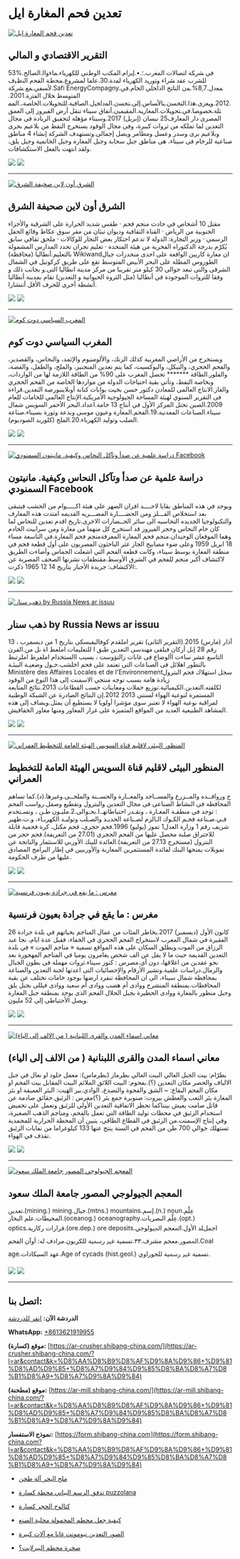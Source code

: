 # تعدين فحم المغارة ايل

<a href="https://swt.shibang-china.com/?l=ar&img&k=%D8%AA%D8%B9%D8%AF%D9%8A%D9%86+%D9%81%D8%AD%D9%85+%D8%A7%D9%84%D9%85%D8%BA%D8%A7%D8%B1%D8%A9+%D8%A7%D9%8A%D9%84" target="_blank">![تعدين فحم المغارة ايل](http://static.shibang-china.com/all-800x300/958.jpg)</a>

## التقرير الاقتصادي و المالي
53%.ﻓﻲ ﺸﺭﻜﺔ ﺍﺘﺼﺎﻻﺕ ﺍﻟﻤﻐﺭﺏ.؛.•.ﺇﺒﺭﺍﻡ.ﺍﻟﻤﻜﺘﺏ ﺍﻟﻭﻁﻨﻲ ﻟﻠﻜﻬﺭﺒﺎﺀ.ﻤﺎﺀﻭﺍﻟ.ﺍﻟﺼﺎﻟﺢ ﻟﻠﺸﺭﺏ ﻋﻘﺩ ﺸﺭﺍﺀ ﻭﺘﻭﺭﻴﺩ ﺍﻟﻜﻬﺭﺒﺎﺀ ﻟﻤﺩﺓ.30.ﻋﺎﻤﺎ ﻟﻤﺸﺭﻭﻉ.ﻤﺤﻁﺔ ﺍﻟﻔﺤﻡ ﺍﻟﻨﻅﻴﻑ ﻷﺴﻔﻲ.ﻤﻊ ﺸﺭﻜﺔ.Safi EnergyCompagny.ﻤﻌﺩﻝ.8,7%.ﻤﻥ ﺍﻟﻨﺎﺘﺞ ﺍﻟﺩﺍﺨﻠﻲ ﺍﻟﺨﺎﻡ.ﻓﻲ ﺍﻟﻤﺘﻭﺴﻁ ﺨﻼﻝ ﺍﻟﻔﺘﺭﺓ.2001. .2012.ﻭﻴﻌﺯﻯ.ﻫﺫﺍ.ﺍﻟﺘﺤﺴﻥ.ﺒﺎﻷﺴﺎﺱ.ﺇﻟﻰ.ﺘﺤﺴﻥ.ﺍﻟﻤﺩﺍﺨﻴﻝ.ﺍﻟﺼﺎﻓﻴﺔ.ﻟﻠﺘﺤﻭﻴﻼﺕ.ﺍﻟﺨﺎﺼﺔ،.ﺍﻟﻤﻤﺜﻠﺔ.ﺨﺼﻭﺼﺎ.ﻓﻲ.ﺘﺤﻭﻴﻼﺕ.ﺍﻟﻤﻐﺎﺭﺒﺔ.ﺍﻟﻤﻘﻴﻤﻴﻥ.أنفاق سيناء تنقل أرض الفيروز إلى العمق المصرى دار المعارف25 نيسان (إبريل) 2017.وسيناء مؤهلة لتحقيق الريادة فى مجال التعدين لما تملكه من ثروات كبيرة، وفى مجال الوقود يستخرج النفط من بلاعيم بحرى وبلاعيم برى وسدر وعسل ومطامر ويصل إجمالى.وتستهدف الشركة إنشاء 4 مناطق صناعية للرخام فى سيناء، هى مناطق جبل سحابة وجبل المغارة وجبل الخاتمية وجبل يلق، ولقد انتهت بالفعل الاستكشافات.


<a href="https://whatsapp.shibangsoft.com/WhatsApp.php" target="_blank" title="WhatsApp">![](http://static.shibang-china.com/icon/whatsapp.png)</a> <a href="https://swt.shibang-china.com/?l=ar&icon&k=%D8%AA%D8%B9%D8%AF%D9%8A%D9%86+%D9%81%D8%AD%D9%85+%D8%A7%D9%84%D9%85%D8%BA%D8%A7%D8%B1%D8%A9+%D8%A7%D9%8A%D9%84" target="_blank">![](http://static.shibang-china.com/icon/chat-ar.png)</a>

---

<a href="https://swt.shibang-china.com/?l=ar&img&k=%D8%AA%D8%B9%D8%AF%D9%8A%D9%86+%D9%81%D8%AD%D9%85+%D8%A7%D9%84%D9%85%D8%BA%D8%A7%D8%B1%D8%A9+%D8%A7%D9%8A%D9%84" target="_blank">![الشرق أون لاين صحيفة الشرق](http://static.shibang-china.com/all-800x300/1059.jpg)</a>

## الشرق أون لاين صحيفة الشرق
مقتل 10 أشخاص في حادث منجم فحم &middot; طقس شديد الحرارة على الشرقية والأجزاء الجنوبية من الرياض &middot; القناة الثقافية وديوان تبثان من مقر سوق عكاظ وقائع الحفل الرسمي &middot; وزير التجارة: الدولة لا تدعم احتكار بعض التجار للوكالات &middot; ملحق ثقافي سابق يُكرّم بدرجة الدكتوراه الفخرية من هيئة المتحدة &middot; تعليم نجران تحدد المدارس المشمولة بالتعليم.أنطاليا (محافظة) Wikiwandان مغارة كاريين الواقعة على احدى منحدرات جبال الطوروس المطلة على البحر الأبيض المتوسط تقع على طريق كركوتيل في الشمال الشرقى والتى تبعد حوالى 30 كيلو متر تقريبا من مركز مدينة انطاليا التى.و بجانب ذلك و وفقا للثروات الموجودة في أنطاليا (مثل الثروة الحيوانية و التعدين) تقام بمدينة أنطاليا أنشطة أخرى للحرف الأقل أنتشارا.


<a href="https://whatsapp.shibangsoft.com/WhatsApp.php" target="_blank" title="WhatsApp">![](http://static.shibang-china.com/icon/whatsapp.png)</a> <a href="https://swt.shibang-china.com/?l=ar&icon&k=%D8%AA%D8%B9%D8%AF%D9%8A%D9%86+%D9%81%D8%AD%D9%85+%D8%A7%D9%84%D9%85%D8%BA%D8%A7%D8%B1%D8%A9+%D8%A7%D9%8A%D9%84" target="_blank">![](http://static.shibang-china.com/icon/chat-ar.png)</a>

---

<a href="https://swt.shibang-china.com/?l=ar&img&k=%D8%AA%D8%B9%D8%AF%D9%8A%D9%86+%D9%81%D8%AD%D9%85+%D8%A7%D9%84%D9%85%D8%BA%D8%A7%D8%B1%D8%A9+%D8%A7%D9%8A%D9%84" target="_blank">![المغرب السياسي دوت كوم](http://static.shibang-china.com/all-800x300/796.jpg)</a>

## المغرب السياسي دوت كوم
ويستخرج من الأراضي المغربية كذلك الزنك، والألومنيوم والإثمد، والنحاس، والقصدير، والفحم الحجري، والنيكل، والبوكسيت، كما يتم تعدين المنجنيز، والملح، والطفل، والفضة، والفلور.الطاقة ******* تحصل المغرب على 90% من الطاقة اللازمة لها من الواردات، وبخاصة النفط، وتأتي بقية احتياجات الدولة من مواردها الخاصة من الفحم الحجري والغاز.الانتاج العالمى للمعادن دكتور حسن بخيت بوابات كنانة أونلاينبورصة التعدين.قراءة فى التقرير السنوي لهيئة المساحة الجيولوجية الأمريكية.الإنتاج العالمي للخامات للعام 2009.الصين تحتل المركز الأول في أنتاج 13 خامة.اعداد.البحر الأحمر السويس شمال سيناء.الصناعات المعدنية.19.الفحم.المغارة وعيون موسى وبدعة وثورة بسيناء.صناعة الصلب وتوليد الكهرباء.20.الملح (كلوريد الصوديوم).


<a href="https://whatsapp.shibangsoft.com/WhatsApp.php" target="_blank" title="WhatsApp">![](http://static.shibang-china.com/icon/whatsapp.png)</a> <a href="https://swt.shibang-china.com/?l=ar&icon&k=%D8%AA%D8%B9%D8%AF%D9%8A%D9%86+%D9%81%D8%AD%D9%85+%D8%A7%D9%84%D9%85%D8%BA%D8%A7%D8%B1%D8%A9+%D8%A7%D9%8A%D9%84" target="_blank">![](http://static.shibang-china.com/icon/chat-ar.png)</a>

---

<a href="https://swt.shibang-china.com/?l=ar&img&k=%D8%AA%D8%B9%D8%AF%D9%8A%D9%86+%D9%81%D8%AD%D9%85+%D8%A7%D9%84%D9%85%D8%BA%D8%A7%D8%B1%D8%A9+%D8%A7%D9%8A%D9%84" target="_blank">![دراسة علمية عن صدأ وتآكل النحاس وكيفية. مانيتون السمنودي Facebook](http://static.shibang-china.com/all-800x300/1325.jpg)</a>

## دراسة علمية عن صدأ وتآكل النحاس وكيفية. مانيتون السمنودي Facebook
ويوجد في هذه المناطق بقايا لاحــــد افران الصهر على هيئة اكـــــوام من الخشب فيتبقى بعد استخلاص الفـــلز ومن الحضــــارة المصـــريه القديمه امتدت هذه المعارف والتكنولوجيا الجديده النحاسيه الى سائر الحــضارات الاخرى.تاريخ اقدم تعدين للنحاس لما كان خام النحاس وحجر الفيروز قد استخرج كل منهما من مغارة ومن سرابيت الخادم وهما الموقعان الوحيدان.منجم فحم المغارة المعرفةمنجم فحم المغارة.في التاسعة مساء 18 ابريل 1959 وعلى ضوء مصابيح الجاز عثر الباحثون المصريون على أول قطعة فحم في منطقة المغارة بوسط سيناء، وكانت قطعة الفحم التي اشعلت الحماس وأضاءت الطريق لاكتشاف أكبر منجم للفحم في الشرق الأوسط.مقتطفات نشرتها الصحف المصرية عن الاكتشاف: جريدة الأخبار بتاريخ 14 12 1965 ذكرت:.


<a href="https://whatsapp.shibangsoft.com/WhatsApp.php" target="_blank" title="WhatsApp">![](http://static.shibang-china.com/icon/whatsapp.png)</a> <a href="https://swt.shibang-china.com/?l=ar&icon&k=%D8%AA%D8%B9%D8%AF%D9%8A%D9%86+%D9%81%D8%AD%D9%85+%D8%A7%D9%84%D9%85%D8%BA%D8%A7%D8%B1%D8%A9+%D8%A7%D9%8A%D9%84" target="_blank">![](http://static.shibang-china.com/icon/chat-ar.png)</a>

---

<a href="https://swt.shibang-china.com/?l=ar&img&k=%D8%AA%D8%B9%D8%AF%D9%8A%D9%86+%D9%81%D8%AD%D9%85+%D8%A7%D9%84%D9%85%D8%BA%D8%A7%D8%B1%D8%A9+%D8%A7%D9%8A%D9%84" target="_blank">![ذهب سنار by Russia News ar issuu](http://static.shibang-china.com/all-800x300/370.jpg)</a>

## ذهب سنار by Russia News ar issuu
13 آذار (مارس) 2015.(التقرير الثانى) تقرير املقدم كوفاليفيسكى بتاريخ 1 من ديسمرب ، رقم 28 إىل أركان فيلقى مهندسى التعدين طبق ا للتعليمات املعط اة ىل من.القرن التاسع عشر ساءت األوضاع فى غابات زالتؤوست ، بسبب االستخدام املفرط املرتبط بالتطور اهلائل فى الصناعات التى تعتمد على فحم اخلشب.ﺣـﻮﻝ ﻭﺿﻌﻴـﺔ ﺍﻟﺒﻴﺌـﺔ Ministère des Affaires Locales et de l&#39;Environnementﺳﺠﻞ اﺳﺘﻬﻼك ﻓﺤﻢ اﻟﺒﺘﺮول زﻳﺎدة ﻫﺎﻣﺔ ﺑﺴﺒﺐ ﺗﻮﺟﻪ ﻣﻨﺘﺠﻲ اﻻﺳﻤﻨﺖ إﻟﻰ ﻫﺬا اﻟﻨﻮع ﻣﻦ اﻟﻮﻗﻮد ﻟﻜﻠﻔﺘﻪ.اﻟﺘﻌﺪﻳﻦ.اﻟﻜﻴﻤﻴﺎﺋﻴﺔ.ﺗﻮزﻳﻊ ﺣﻤﻼت وﻣﻌﺎﻳﻨﺎت ﺣﺴﺐ اﻟﻘﻄﺎﻋﺎت 2013.ﻧﺘﺎﺋﺞ اﻟﻤﺘﺎﺑﻌﺔ اﻟﻤﺴﺘﻤﺮة ﻟﻨﻮﻋﻴﺔ اﻟﻬﻮاء ﻟﺴﻨﺘﻲ 2013 2012.إن اﻟﻨﺘﺎﺋﺞ اﻟﺼﺎدرة ﻋﻦ اﻟﺸﺒﻜﺔ اﻟﻮﻃﻨﻴﺔ ﻟﻤﺮاﻗﺒﺔ ﻧﻮﻋﻴﺔ اﻟﻬﻮاء ﻻ ﺗﻌﺘﺒﺮ ﺳﻮى ﻣﺆﺷﺮا أوﻟﻮﻳﺎ ﻻ ﻳﺴﺘﻄﻴﻊ أن ﻳﻤﺜﻞ.وﻳﻀﺎف إﻟﻰ ﻫﺬه اﻟﻤﺸﺎﻫﺪ اﻟﻄﺒﻴﻌﻴﺔ اﻟﻌﺪﻳﺪ ﻣﻦ اﻟﻤﻮاﻗﻊ اﻟﻤﺘﻤﻴﺰة ﻋﻠﻰ ﻏﺮار اﻟﻤﻐﺎور وﻣﻨﻬﺎ ﻣﻐﺎور اﻟﺨﻔﺎﻓﻴﺶ.


<a href="https://whatsapp.shibangsoft.com/WhatsApp.php" target="_blank" title="WhatsApp">![](http://static.shibang-china.com/icon/whatsapp.png)</a> <a href="https://swt.shibang-china.com/?l=ar&icon&k=%D8%AA%D8%B9%D8%AF%D9%8A%D9%86+%D9%81%D8%AD%D9%85+%D8%A7%D9%84%D9%85%D8%BA%D8%A7%D8%B1%D8%A9+%D8%A7%D9%8A%D9%84" target="_blank">![](http://static.shibang-china.com/icon/chat-ar.png)</a>

---

<a href="https://swt.shibang-china.com/?l=ar&img&k=%D8%AA%D8%B9%D8%AF%D9%8A%D9%86+%D9%81%D8%AD%D9%85+%D8%A7%D9%84%D9%85%D8%BA%D8%A7%D8%B1%D8%A9+%D8%A7%D9%8A%D9%84" target="_blank">![المنظور البيئى لاقليم قناة السويس الهيئة العامة للتخطيط العمراني](http://static.shibang-china.com/all-800x300/220.jpg)</a>

## المنظور البيئى لاقليم قناة السويس الهيئة العامة للتخطيط العمراني
ح وروافــده والمــزرع والمســاجد والمغــارة والحســنة والملحــى.وغيرها.(د).كما تساهم المحافظة فى النشاط الصناعى فى مجال التعدين والبترول وتقطيع وصقل.رواسب الفحم : توجد في منطقـة المغـارة ، وتقـدر احتياطاتهـ.ا.بحـوالى.2.مليـون طـن ، وتسـتخدم فـي.صـناعة فحـم الكـوك الـالزم لصـناعة الحديـد والصـلب وتوليـد الكهربـاء، و.ت.ظهير شريف رقم 1 وزارة العدل1 تموز (يوليو) 1996.فحم حجري، فحم مكتل، كرة فحمية قابلة للاحتراق صلبة محصل عليها من الفحم الحجري (27.01 من التعريفة).فحم حجر من البترول (مستخرج 27.13 من التعريفة).العائدة للبنك الأوربي للاستثمار والناتجة عن تمويلات يمنحها البنك لفائدة المستثمرين المغاربة والأوربيين في إطار البرامج المصادق عليها من طرف الحكومة.


<a href="https://whatsapp.shibangsoft.com/WhatsApp.php" target="_blank" title="WhatsApp">![](http://static.shibang-china.com/icon/whatsapp.png)</a> <a href="https://swt.shibang-china.com/?l=ar&icon&k=%D8%AA%D8%B9%D8%AF%D9%8A%D9%86+%D9%81%D8%AD%D9%85+%D8%A7%D9%84%D9%85%D8%BA%D8%A7%D8%B1%D8%A9+%D8%A7%D9%8A%D9%84" target="_blank">![](http://static.shibang-china.com/icon/chat-ar.png)</a>

---

<a href="https://swt.shibang-china.com/?l=ar&img&k=%D8%AA%D8%B9%D8%AF%D9%8A%D9%86+%D9%81%D8%AD%D9%85+%D8%A7%D9%84%D9%85%D8%BA%D8%A7%D8%B1%D8%A9+%D8%A7%D9%8A%D9%84" target="_blank">![مغرس : ما يقع في جرادة بعيون فرنسية](http://static.shibang-china.com/all-800x300/662.jpg)</a>

## مغرس : ما يقع في جرادة بعيون فرنسية
26 كانون الأول (ديسمبر) 2017.يخاطر المئات من عمال المناجم بحياتهم في بلدة جرادة الفقيرة في شمال المغرب لاستخراج الفحم الحجري في الخفاء، فقبل عدة ايام، نجا عبد الرزاق من الموت.ويطلق السكان على هذه المواقع تسمية « مناجم الموت » في بلدة التعدين القديمة حيث ما لا يقل عن الف شخص يغامرون يوميا في المناجم المهجورة بعد نحو عقدين من اغلاقها، دون أي.مصرس : كنوز سيناء.ثروات مهملة فى بطون الجبال والرمال.دراسات علمية.وتشير الأرقام والإحصائيات التى اعدتها لجنة التعدين والصناعة بمحافظة شمال سيناء، الى ان المحافظة تنفرد ارضها بوجود خامات تختلف عن بقية المحافظات.بمنطقة المنشرح ووادى أم هضب ووادى أم سعيد ووادى فيللى بجبل يلق وجبل منظور بالمغارة ووادى الحظيرة بجبل الحلال الفحم الذى يوجد بمنطقة جبل المغارة ويصل الأحتياطى إلى 52 مليون.


<a href="https://whatsapp.shibangsoft.com/WhatsApp.php" target="_blank" title="WhatsApp">![](http://static.shibang-china.com/icon/whatsapp.png)</a> <a href="https://swt.shibang-china.com/?l=ar&icon&k=%D8%AA%D8%B9%D8%AF%D9%8A%D9%86+%D9%81%D8%AD%D9%85+%D8%A7%D9%84%D9%85%D8%BA%D8%A7%D8%B1%D8%A9+%D8%A7%D9%8A%D9%84" target="_blank">![](http://static.shibang-china.com/icon/chat-ar.png)</a>

---

<a href="https://swt.shibang-china.com/?l=ar&img&k=%D8%AA%D8%B9%D8%AF%D9%8A%D9%86+%D9%81%D8%AD%D9%85+%D8%A7%D9%84%D9%85%D8%BA%D8%A7%D8%B1%D8%A9+%D8%A7%D9%8A%D9%84" target="_blank">![معاني اسماء المدن والقرى اللبنانية ( من الالف إلى الياء)](http://static.shibang-china.com/all-800x300/529.jpg)</a>

## معاني اسماء المدن والقرى اللبنانية ( من الالف إلى الياء)
بطرّام: بيت الجبل العالي  البيت العالي بطرماز (بطرماس): معمل جلود او نعال  في جبل الالياف والحصر  مكان التعدين (؟).بفحوم: البيت اللائق الملائم  البيت المقابل  بيت الفحم او مكان الفحم البقاع: ~ الشق والفجوة والتصدع، الوادي.بير الهَيت: البئر العميقة او بئر المغارة  بئر التعب والعطش بيروت: صنوبرة  جمع بئر (؟)مغرس : الزئبق.حقائق صادمة عن قاتل صامت يعيش بينناكما تحظر الاتفاقية التعدين الأولي للزئبق وتعمل على تخفيض استخدام الزئبق في محطات توليد الطاقة التي تعمل بالفحم، ومناجم الذهب الصغيرة، وفي إنتاج الإسمنت.من الزئبق في القطاع الطاقي، يتبين أن المحطة الحرارية للمحمدية تستهلك حوالي 700 طن من الفحم في السنة ينتج عنها 133 كيلوغراما من نفايات الزئبق تقذف في الهواء.


<a href="https://whatsapp.shibangsoft.com/WhatsApp.php" target="_blank" title="WhatsApp">![](http://static.shibang-china.com/icon/whatsapp.png)</a> <a href="https://swt.shibang-china.com/?l=ar&icon&k=%D8%AA%D8%B9%D8%AF%D9%8A%D9%86+%D9%81%D8%AD%D9%85+%D8%A7%D9%84%D9%85%D8%BA%D8%A7%D8%B1%D8%A9+%D8%A7%D9%8A%D9%84" target="_blank">![](http://static.shibang-china.com/icon/chat-ar.png)</a>

---

<a href="https://swt.shibang-china.com/?l=ar&img&k=%D8%AA%D8%B9%D8%AF%D9%8A%D9%86+%D9%81%D8%AD%D9%85+%D8%A7%D9%84%D9%85%D8%BA%D8%A7%D8%B1%D8%A9+%D8%A7%D9%8A%D9%84" target="_blank">![المعجم الجيولوجي المصور جامعة الملك سعود](http://static.shibang-china.com/all-800x300/1018.jpg)</a>

## المعجم الجيولوجي المصور جامعة الملك سعود
ﺗﻌﺪﻳﻦ.(mining.) mining.ﺟﺒﺎل.(mtns.) mountains.إﺳﻢ.(n.) noun.ﻋِﻠْﻢ اﻟﻤﺤﻴﻄﺎت.ﻋﻠﻢ اﻟﺒﺤﺎر.(oceanog.) oceanography.ﻋِﻠْﻢ اﻟﺒﺼﺮﻳﺎت.(opt.) optics.ﻗﺮارات رﻛﺎزﻳﺔ.(ore.dep.) ore deposits.ﺍجملﻠﺪ ﺍﻷﻭﻝ.ﺍﳌﻌﺠﻢ ﺍﳉﻴﻮﻟﻮﺟﻲ ﺍﳌﺼﻮﺭ.ﻣﻌﺠﻢ ﻣﺸﺮف.٣٣.ﺗﺴﻤﻴﺔ ﻏﲑ رﲰﻴﺔ ﻟﻠﻜﺮﺑﻮن.ﻣﺮادف ﻟﻪ: أوآن اﻟﻔﺤﻢ.Coal age.ﻋﻬﺪ اﻟﺴﻴﻜﺎدات.Age of cycads (hist.geol.) ﺗﺴﻤﻴﺔ ﻏﲑ رﲰﻴﺔ ﻟﻠﺠﻮراوي.

<a href="https://whatsapp.shibangsoft.com/WhatsApp.php" target="_blank" title="WhatsApp">![](http://static.shibang-china.com/icon/whatsapp.png)</a> <a href="https://swt.shibang-china.com/?l=ar&icon&k=%D8%AA%D8%B9%D8%AF%D9%8A%D9%86+%D9%81%D8%AD%D9%85+%D8%A7%D9%84%D9%85%D8%BA%D8%A7%D8%B1%D8%A9+%D8%A7%D9%8A%D9%84" target="_blank">![](http://static.shibang-china.com/icon/chat-ar.png)</a>

---
## اتصل بنا:

**الدردشة الآن:** [انقر للدردشة](https://swt.shibang-china.com?l=ar&contact&k=%D8%AA%D8%B9%D8%AF%D9%8A%D9%86+%D9%81%D8%AD%D9%85+%D8%A7%D9%84%D9%85%D8%BA%D8%A7%D8%B1%D8%A9+%D8%A7%D9%8A%D9%84)

**WhatsApp:**  [+8613621919955](https://whatsapp.shibangsoft.com/WhatsApp.php)

**موقع (كسارة):** [https://ar-crusher.shibang-china.com/](https://ar-crusher.shibang-china.com/?l=ar&contact&k=%D8%AA%D8%B9%D8%AF%D9%8A%D9%86+%D9%81%D8%AD%D9%85+%D8%A7%D9%84%D9%85%D8%BA%D8%A7%D8%B1%D8%A9+%D8%A7%D9%8A%D9%84)

**موقع (مطحنة):** [https://ar-mill.shibang-china.com/](https://ar-mill.shibang-china.com/?l=ar&contact&k=%D8%AA%D8%B9%D8%AF%D9%8A%D9%86+%D9%81%D8%AD%D9%85+%D8%A7%D9%84%D9%85%D8%BA%D8%A7%D8%B1%D8%A9+%D8%A7%D9%8A%D9%84)

**نموذج الاستفسار:** [https://form.shibang-china.com](https://form.shibang-china.com?l=ar&contact&k=%D8%AA%D8%B9%D8%AF%D9%8A%D9%86+%D9%81%D8%AD%D9%85+%D8%A7%D9%84%D9%85%D8%BA%D8%A7%D8%B1%D8%A9+%D8%A7%D9%8A%D9%84)

* [ملح البحر آلة طحن](../28/%D9%85%D9%84%D8%AD%20%D8%A7%D9%84%D8%A8%D8%AD%D8%B1%20%D8%A2%D9%84%D8%A9%20%D8%B7%D8%AD%D9%86.md)

* [تدفق الرسم البياني محطة كسارة puzzolana](../29/%D8%AA%D8%AF%D9%81%D9%82%20%D8%A7%D9%84%D8%B1%D8%B3%D9%85%20%D8%A7%D9%84%D8%A8%D9%8A%D8%A7%D9%86%D9%8A%20%D9%85%D8%AD%D8%B7%D8%A9%20%D9%83%D8%B3%D8%A7%D8%B1%D8%A9%20puzzolana.md)

* [كتالوج الحجر كسارة](../26/%D9%83%D8%AA%D8%A7%D9%84%D9%88%D8%AC%20%D8%A7%D9%84%D8%AD%D8%AC%D8%B1%20%D9%83%D8%B3%D8%A7%D8%B1%D8%A9.md)

* [كيفية جعل محطم المحمولة محلية الصنع](../28/%D9%83%D9%8A%D9%81%D9%8A%D8%A9%20%D8%AC%D8%B9%D9%84%20%D9%85%D8%AD%D8%B7%D9%85%20%D8%A7%D9%84%D9%85%D8%AD%D9%85%D9%88%D9%84%D8%A9%20%D9%85%D8%AD%D9%84%D9%8A%D8%A9%20%D8%A7%D9%84%D8%B5%D9%86%D8%B9.md)

* [الصور التعدين نيومونت غانا مع آلات كبيرة](../27/%D8%A7%D9%84%D8%B5%D9%88%D8%B1%20%D8%A7%D9%84%D8%AA%D8%B9%D8%AF%D9%8A%D9%86%20%D9%86%D9%8A%D9%88%D9%85%D9%88%D9%86%D8%AA%20%D8%BA%D8%A7%D9%86%D8%A7%20%D9%85%D8%B9%20%D8%A2%D9%84%D8%A7%D8%AA%20%D9%83%D8%A8%D9%8A%D8%B1%D8%A9.md)

* [صخرة محطم البيرلايت؟](../27/%D8%B5%D8%AE%D8%B1%D8%A9%20%D9%85%D8%AD%D8%B7%D9%85%20%D8%A7%D9%84%D8%A8%D9%8A%D8%B1%D9%84%D8%A7%D9%8A%D8%AA%D8%9F.md)